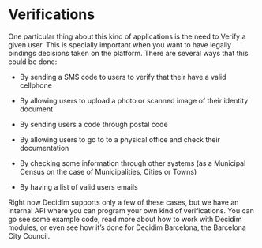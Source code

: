 # Verifications

One particular thing about this kind of applications is the need to Verify a given user. This is specially important when you want to have legally bindings decisions taken on the platform. There are several ways that this could be done: 

* By sending a SMS code to users to verify that their have a valid cellphone 

* By allowing users to upload a photo or scanned image of their identity document

* By sending users a code through postal code 

* By allowing users to go to to a physical office and check their documentation 

* By checking some information through other systems (as a Municipal Census on the case of Municipalities, Cities or Towns) 

* By having a list of valid users emails

Right now Decidim supports only a few of these cases, but we have an internal API where you can program your own kind of verifications. You can go see some example code, read more about how to work with Decidim modules, or even see how it’s done for Decidim Barcelona, the Barcelona City Council. 

